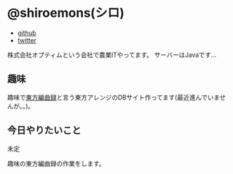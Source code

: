 # @shiroemons(シロ)

- [github](https://github.com/shiroemons)
- [twitter](https://twitter.com/shiroemons)

株式会社オプティムという会社で農業ITやってます。
サーバーはJavaです...

## 趣味

趣味で[東方編曲録](https://touhou.arrangement-chronicle.com/)と言う東方アレンジのDBサイト作ってます(最近進んでいませんが。。)。

## 今日やりたいこと

未定

趣味の東方編曲録の作業をします。
